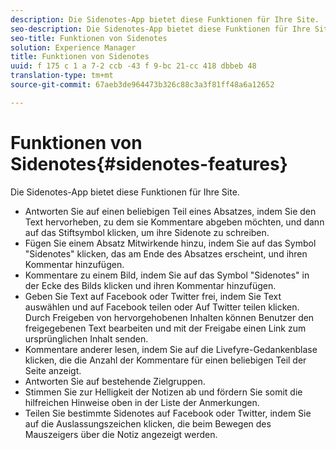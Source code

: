 ```yaml
---
description: Die Sidenotes-App bietet diese Funktionen für Ihre Site.
seo-description: Die Sidenotes-App bietet diese Funktionen für Ihre Site.
seo-title: Funktionen von Sidenotes
solution: Experience Manager
title: Funktionen von Sidenotes
uuid: f 175 c 1 a 7-2 ccb -43 f 9-bc 21-cc 418 dbbeb 48
translation-type: tm+mt
source-git-commit: 67aeb3de964473b326c88c3a3f81ff48a6a12652

---
```



# Funktionen von Sidenotes{#sidenotes-features}

Die Sidenotes-App bietet diese Funktionen für Ihre Site.



* Antworten Sie auf einen beliebigen Teil eines Absatzes, indem Sie den Text hervorheben, zu dem sie Kommentare abgeben möchten, und dann auf das Stiftsymbol klicken, um ihre Sidenote zu schreiben.
* Fügen Sie einem Absatz Mitwirkende hinzu, indem Sie auf das Symbol "Sidenotes" klicken, das am Ende des Absatzes erscheint, und ihren Kommentar hinzufügen.
* Kommentare zu einem Bild, indem Sie auf das Symbol "Sidenotes" in der Ecke des Bilds klicken und ihren Kommentar hinzufügen.
* Geben Sie Text auf Facebook oder Twitter frei, indem Sie Text auswählen und auf Facebook teilen oder Auf Twitter teilen klicken. Durch Freigeben von hervorgehobenen Inhalten können Benutzer den freigegebenen Text bearbeiten und mit der Freigabe einen Link zum ursprünglichen Inhalt senden.
* Kommentare anderer lesen, indem Sie auf die Livefyre-Gedankenblase klicken, die die Anzahl der Kommentare für einen beliebigen Teil der Seite anzeigt.
* Antworten Sie auf bestehende Zielgruppen.
* Stimmen Sie zur Helligkeit der Notizen ab und fördern Sie somit die hilfreichen Hinweise oben in der Liste der Anmerkungen.
* Teilen Sie bestimmte Sidenotes auf Facebook oder Twitter, indem Sie auf die Auslassungszeichen klicken, die beim Bewegen des Mauszeigers über die Notiz angezeigt werden.

